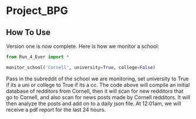 # Project_BPG

## How To Use

Version one is now complete. Here is how we monitor a school:

```python
from Run_4_Ever import *

monitor_school('Cornell', university=True, college=False)
```

Pass in the subreddit of the school we are monitoring, set university to True if its a uni or college to True if its a cc.
The code above will compile an initial database of redditors from Cornell, then it will scan for new redditors that go to Cornell,
and also scan for news posts made by Cornell redditors. It will then analyze the posts and add on to a daily json file. At 12:01am,
we will receive a pdf report for the last 24 hours.

